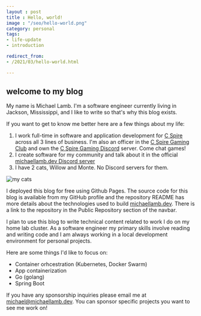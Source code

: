 ```yaml
---
layout : post
title : Hello, world!
image : "/seo/hello-world.png"
category: personal
tags:
- life-update
- introduction

redirect_from:
- /2021/03/hello-world.html

---
```


## welcome to my blog

My name is Michael Lamb. I'm a software engineer currently living in Jackson, Mississippi, and I like to write so that's why this blog exists.

If you want to get to know me better here are a few things about my life:

1. I work full-time in software and application development for [C Spire](https://cspire.com) across all 3 lines of business. I'm also an officer in the [C Spire Gaming Club](https://cspiregaming.com) and own the [C Spire Gaming Discord](https://discord.cspiregaming.com) server. Come chat games!
2. I create software for my community and talk about it in the official [michaellamb.dev Discord server](https://discord.gg/T2esqjDEVU)
3. I have 2 cats, Willow and Monte. No Discord servers for them.

![my cats](/img/my-cats.jpg)

I deployed this blog for free using Github Pages. The source code for this blog is available from my GitHub profile and the repository README has more details about the technologies used to build [michaellamb.dev](https://michaellamb.dev). There is a link to the repository in the Public Repository section of the navbar.

I plan to use this blog to write technical content related to work I do on my home lab cluster. As a software engineer my primary skills involve reading and writing code and I am always working in a local development environment for personal projects.

Here are some things I'd like to focus on:

- Container orhcestration (Kubernetes, Docker Swarm)
- App containerization
- Go (golang)
- Spring Boot

If you have any sponsorship inquiries please email me at [michael@michaellamb.dev](mailto:michael@michaellamb.dev). You can sponsor specific projects you want to see me work on!
